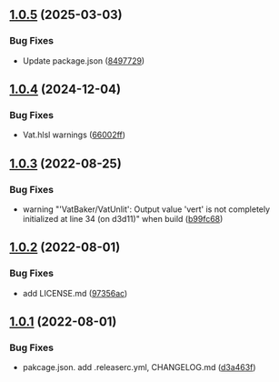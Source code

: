 ## [1.0.5](https://github.com/fuqunaga/VatBaker/compare/v1.0.4...v1.0.5) (2025-03-03)


### Bug Fixes

* Update package.json ([8497729](https://github.com/fuqunaga/VatBaker/commit/84977295ab52afcd5491314283bc3900bb9adace))

## [1.0.4](https://github.com/fuqunaga/VatBaker/compare/v1.0.3...v1.0.4) (2024-12-04)


### Bug Fixes

* Vat.hlsl warnings ([66002ff](https://github.com/fuqunaga/VatBaker/commit/66002fff450077cedeaa7e7ec7ca1b8e46af4401))

## [1.0.3](https://github.com/fuqunaga/VatBaker/compare/v1.0.2...v1.0.3) (2022-08-25)


### Bug Fixes

* warning  "'VatBaker/VatUnlit': Output value 'vert' is not completely initialized at line 34 (on d3d11)" when build ([b99fc68](https://github.com/fuqunaga/VatBaker/commit/b99fc684e78a45a7010184ee48030a0ee005f081))

## [1.0.2](https://github.com/fuqunaga/VatBaker/compare/v1.0.1...v1.0.2) (2022-08-01)


### Bug Fixes

* add LICENSE.md ([97356ac](https://github.com/fuqunaga/VatBaker/commit/97356ac29f98ccf98ea0eb0294da606791ef65a9))

## [1.0.1](https://github.com/fuqunaga/VatBaker/compare/v1.0.0...v1.0.1) (2022-08-01)


### Bug Fixes

* pakcage.json. add .releaserc.yml, CHANGELOG.md ([d3a463f](https://github.com/fuqunaga/VatBaker/commit/d3a463f0157231426c1538496179155e07bf598e))
